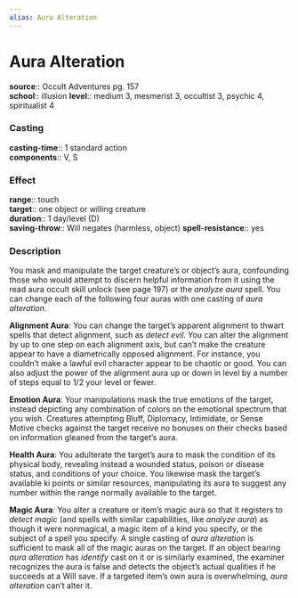 ```yaml
---
alias: Aura Alteration
---
```


# Aura Alteration 

**source**:: Occult Adventures pg. 157  
**school**:: illusion
**level**:: medium 3, mesmerist 3, occultist 3, psychic 4, spiritualist 4

### Casting 

**casting-time**:: 1 standard action  
**components**:: V, S

### Effect 

**range**:: touch  
**target**:: one object or willing creature  
**duration**:: 1 day/level (D)  
**saving-throw**:: Will negates (harmless, object)
**spell-resistance**:: yes

### Description 

You mask and manipulate the target creature’s or object’s aura, confounding those who would attempt to discern helpful information from it using the read aura occult skill unlock (see page 197) or the *analyze aura* spell. You can change each of the following four auras with one casting of *aura alteration*.  
  
**Alignment Aura**: You can change the target’s apparent alignment to thwart spells that detect alignment, such as *detect evil*. You can alter the alignment by up to one step on each alignment axis, but can’t make the creature appear to have a diametrically opposed alignment. For instance, you couldn’t make a lawful evil character appear to be chaotic or good. You can also adjust the power of the alignment aura up or down in level by a number of steps equal to 1/2 your level or fewer.  
  
**Emotion Aura**: Your manipulations mask the true emotions of the target, instead depicting any combination of colors on the emotional spectrum that you wish. Creatures attempting Bluff, Diplomacy, Intimidate, or Sense Motive checks against the target receive no bonuses on their checks based on information gleaned from the target’s aura.  
  
**Health Aura**: You adulterate the target’s aura to mask the condition of its physical body, revealing instead a wounded status, poison or disease status, and conditions of your choice. You likewise mask the target’s available ki points or similar resources, manipulating its aura to suggest any number within the range normally available to the target.  
  
**Magic Aura**: You alter a creature or item’s magic aura so that it registers to *detect magic* (and spells with similar capabilities, like *analyze aura*) as though it were nonmagical, a magic item of a kind you specify, or the subject of a spell you specify. A single casting of *aura alteration* is sufficient to mask all of the magic auras on the target. If an object bearing *aura alteration* has *identify* cast on it or is similarly examined, the examiner recognizes the aura is false and detects the object’s actual qualities if he succeeds at a Will save. If a targeted item’s own aura is overwhelming, *aura alteration* can’t alter it.
